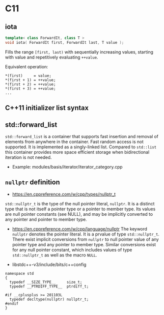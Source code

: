 # C11

## iota
```c++
template< class ForwardIt, class T >
void iota( ForwardIt first, ForwardIt last, T value );
```
Fills the range `[first, last)` with sequentially increasing values, starting with value and repetitively evaluating `++value`.

Equivalent operation:
```
*(first)     = value;
*(first + 1) = ++value;
*(first + 2) = ++value;
*(first + 3) = ++value;
...
```


##  C++11 initializer list syntax


## std::forward_list

`std::forward_list` is a container that supports fast insertion and removal of elements from anywhere in the container. Fast random access is not supported. It is implemented as a singly-linked list. Compared to `std::list` this container provides more space efficient storage when bidirectional iteration is not needed.

- Example: modules/basis/iterator/iterator_category.cpp


## `nullptr` definition
- https://en.cppreference.com/w/cpp/types/nullptr_t

`std::nullptr_t` is the type of the null pointer literal, `nullptr`.
It is a distinct type that is not itself a pointer type or a pointer to member type.
Its values are null pointer constants (see NULL), and may be implicitly converted to any pointer and pointer to member type.

- https://en.cppreference.com/w/cpp/language/nullptr
The keyword `nullptr` denotes the pointer literal. It is a prvalue of type `std::nullptr_t`.
There exist implicit conversions from `nullptr` to null pointer value of any pointer type and any pointer to member type.
Similar conversions exist for any null pointer constant, which includes values of type `std::nullptr_t` as well as the macro `NULL`.


- libstdc++-v3/include/bits/c++config

```
namespace std
{
  typedef __SIZE_TYPE__     size_t;
  typedef __PTRDIFF_TYPE__  ptrdiff_t;

#if __cplusplus >= 201103L
  typedef decltype(nullptr) nullptr_t;
#endif
}

```